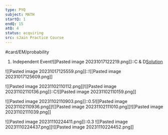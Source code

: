 ```yaml
---
type: PYQ
subject: MATH
startQ: 1
endQ: 15
atQ: 4
status: acquiring
src: sJain Practice Course
---
```

#card/EM/probability
1. Independent Event![[Pasted image 20231017122219.png]]::C & D[Solution](https://gateoverflow.in/399268/gate-cse-2023-question-43?show=412567#a412567) <!--SR:!2023-11-14,16,290-->


![[Pasted image 20231017125559.png]]::![[Pasted image 20231017125609.png]] <!--SR:!2023-11-12,14,290-->


![[Pasted image 20231102110112.png]]![[Pasted image 20231102110136.png]]::C![[Pasted image 20231102110159.png]] <!--SR:!2023-11-12,2,241-->

![[Pasted image 20231102110903.png]]::0.5![[Pasted image 20231102110936.png]]![[Pasted image 20231102111010.png]]![[Pasted image 20231102111039.png]] <!--SR:!2023-11-17,10,279-->

![[Pasted image 20231110224411.png]]::0.3 ![[Pasted image 20231110224437.png]]![[Pasted image 20231110224452.png]] <!--SR:!2023-11-14,3,202-->

